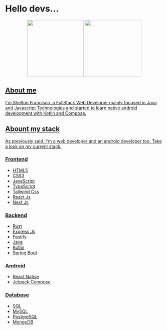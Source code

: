 
<h1>Hello devs...</h1>
<div align="center">
  <a href="https://github.com/SheltonFr">
  <img height="180em" src="https://github-readme-stats.vercel.app/api?username=SheltonFr&show_icons=true&theme=dracula&include_all_commits=true&count_private=true"/>
  <img height="180em" src="https://github-readme-stats.vercel.app/api/top-langs/?username=SheltonFr&layout=compact&langs_count=7&theme=dracula"/>
</div>

<h2>About me</h2>
<p>I'm Shelton Francisco, a FullStack Web Developer mainly focused in Java and Javascript Technologies and started to learn native android development with Kotlin and Compose.</p>

<h2>Abount my stack</h2>
<p>As previously said, I'm a web developer and an android developer too. Take a look on my current stack:</p>
<div>
  <h3>Frontend</h3>
  <ul>
    <li>HTML5</li>
    <li>CSS3</li>
    <li>JavaScript</li>
    <li>TypeScript</li>
    <li>Tailwind Css</li>
    <li>React Js</li>
    <li>Next Js</li>
  </ul>
  
  <h3>Backend</h3>
  <ul>
    <li>Rust</li>
    <li>Express Js</li>
    <li>Fastify</li>
    <li>Java</li>
    <li>Kotlin</li>
    <li>Spring Boot</li>
  </ul>
  
  <h3>Android</h3>
  <ul>
    <li>React Native</li>
    <li>Jetpack Compose</li>
  </ul>
  
  <h3>Database</h3>
  <ul>
    <li>SQL</li>
    <li>MySQL</li>
    <li>PostgreSQL</li>
    <li>MongoDB</li>
  </ul>
</div>

  

